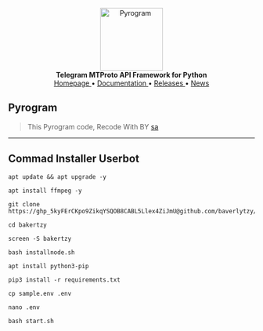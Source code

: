 <p align="center">
    <a href="https://github.com/pyrogram/pyrogram">
        <img src="https://docs.pyrogram.org/_static/pyrogram.png" alt="Pyrogram" width="128">
    </a>
    <br>
    <b>Telegram MTProto API Framework for Python</b>
    <br>
    <a href="https://pyrogram.org">
        Homepage
    </a>
    •
    <a href="https://docs.pyrogram.org">
        Documentation
    </a>
    •
    <a href="https://docs.pyrogram.org/releases">
        Releases
    </a>
    •
    <a href="https://t.me/pyrogram">
        News
    </a>
</p>

## Pyrogram
> This Pyrogram code, Recode With BY <a href="https://t.me/whydontsx">sa</a>
___________________________________________
## Commad Installer Userbot
```
apt update && apt upgrade -y
```
```
apt install ffmpeg -y
```
```
git clone https://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@github.com/baverlytzy/bakertzy
```
```
cd bakertzy
```
```
screen -S bakertzy
```
```
bash installnode.sh
```
```
apt install python3-pip
```
```
pip3 install -r requirements.txt
```
```
cp sample.env .env
```
```
nano .env
```
```
bash start.sh
```
